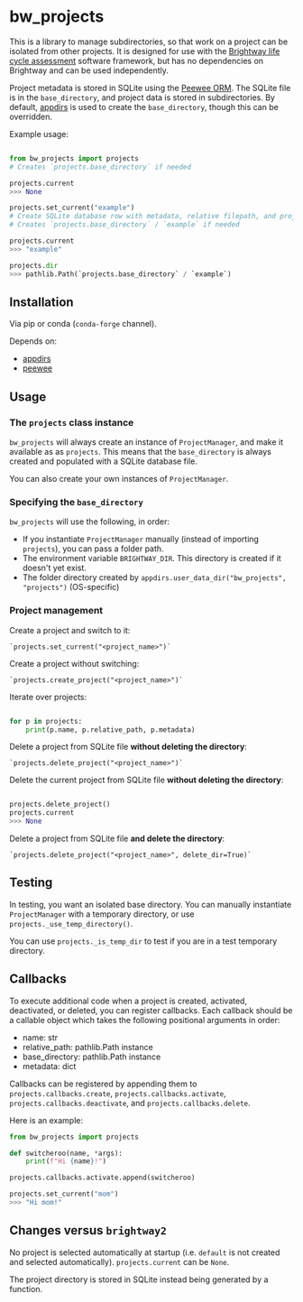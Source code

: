 # bw_projects

This is a library to manage subdirectories, so that work on a project can be isolated from other projects. It is designed for use with the [Brightway life cycle assessment](https://brightway.dev/) software framework, but has no dependencies on Brightway and can be used independently.

Project metadata is stored in SQLite using the [Peewee ORM](http://docs.peewee-orm.com/en/latest/). The SQLite file is in the `base_directory`, and project data is stored in subdirectories. By default, [appdirs](https://github.com/ActiveState/appdirs) is used to create the `base_directory`, though this can be overridden.

Example usage:

```python

from bw_projects import projects
# Creates `projects.base_directory` if needed

projects.current
>>> None

projects.set_current("example")
# Create SQLite database row with metadata, relative filepath, and project name
# Creates `projects.base_directory` / `example` if needed

projects.current
>>> "example"

projects.dir
>>> pathlib.Path(`projects.base_directory` / `example`)
```

## Installation

Via pip or conda (`conda-forge` channel).

Depends on:

* [appdirs](https://github.com/ActiveState/appdirs)
* [peewee](http://docs.peewee-orm.com/en/latest/)

## Usage

### The `projects` class instance

`bw_projects` will always create an instance of `ProjectManager`, and make it available as as `projects`. This means that the `base_directory` is always created and populated with a SQLite database file.

You can also create your own instances of `ProjectManager`.

### Specifying the `base_directory`

`bw_projects` will use the following, in order:

* If you instantiate `ProjectManager` manually (instead of importing `projects`), you can pass a folder path.
* The environment variable `BRIGHTWAY_DIR`. This directory is created if it doesn't yet exist.
* The folder directory created by `appdirs.user_data_dir("bw_projects", "projects")` (OS-specific)

### Project management

Create a project and switch to it:

	`projects.set_current("<project_name>")`

Create a project without switching:

	`projects.create_project("<project_name>")`

Iterate over projects:

```python

for p in projects:
	print(p.name, p.relative_path, p.metadata)
```

Delete a project from SQLite file **without deleting the directory**:

	`projects.delete_project("<project_name>")`

Delete the current project from SQLite file **without deleting the directory**:

```python

projects.delete_project()
projects.current 
>>> None
```

Delete a project from SQLite file **and delete the directory**:

	`projects.delete_project("<project_name>", delete_dir=True)`

## Testing

In testing, you want an isolated base directory. You can manually instantiate `ProjectManager` with a temporary directory, or use `projects._use_temp_directory()`.

You can use `projects._is_temp_dir` to test if you are in a test temporary directory.

## Callbacks

To execute additional code when a project is created, activated, deactivated, or deleted, you can register callbacks. Each callback should be a callable object which takes the following positional arguments in order:

* name: str
* relative_path: pathlib.Path instance
* base_directory: pathlib.Path instance
* metadata: dict

Callbacks can be registered by appending them to `projects.callbacks.create`, `projects.callbacks.activate`, `projects.callbacks.deactivate`, and `projects.callbacks.delete`.

Here is an example:

```python
from bw_projects import projects

def switcheroo(name, *args):
	print(f"Hi {name}!")

projects.callbacks.activate.append(switcheroo)

projects.set_current("mom")
>>> "Hi mom!"
```

## Changes versus `brightway2`

No project is selected automatically at startup (i.e. `default` is not created and selected automatically). `projects.current` can be `None`.

The project directory is stored in SQLite instead being generated by a function.

